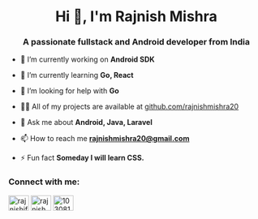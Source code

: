 <h1 align="center">Hi 👋, I'm Rajnish Mishra</h1>
<h3 align="center">A passionate fullstack and Android developer from India</h3>

- 🔭 I’m currently working on **Android SDK**

- 🌱 I’m currently learning **Go, React**

- 🤝 I’m looking for help with **Go**

- 👨‍💻 All of my projects are available at [github.com/rajnishmishra20](github.com/rajnishmishra20)

- 💬 Ask me about **Android, Java, Laravel**

- 📫 How to reach me **rajnishmishra20@gmail.com**

- ⚡ Fun fact **Someday I will learn CSS.**

<h3 align="left">Connect with me:</h3>
<p align="left">
<a href="https://twitter.com/rajnishify" target="blank"><img align="center" src="https://raw.githubusercontent.com/rahuldkjain/github-profile-readme-generator/master/src/images/icons/Social/twitter.svg" alt="rajnishify" height="30" width="40" /></a>
<a href="https://linkedin.com/in/rajnishmishra20" target="blank"><img align="center" src="https://raw.githubusercontent.com/rahuldkjain/github-profile-readme-generator/master/src/images/icons/Social/linked-in-alt.svg" alt="rajnishmishra20" height="30" width="40" /></a>
<a href="https://stackoverflow.com/users/1030813" target="blank"><img align="center" src="https://raw.githubusercontent.com/rahuldkjain/github-profile-readme-generator/master/src/images/icons/Social/stack-overflow.svg" alt="1030813" height="30" width="40" /></a>
</p>
